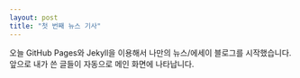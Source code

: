 ```yaml
---
layout: post
title: "첫 번째 뉴스 기사"
---
```


오늘 GitHub Pages와 Jekyll을 이용해서 나만의 뉴스/에세이 블로그를 시작했습니다.  
앞으로 내가 쓴 글들이 자동으로 메인 화면에 나타납니다.